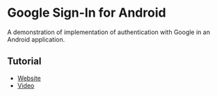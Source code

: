 # Google Sign-In for Android

A demonstration of implementation of authentication with Google in an Android application.

## Tutorial

* [Website](http://alvarez.tech/android-log-in-con-google/)
* [Video](https://www.youtube.com/watch?v=O3aemJ9eAAA)
